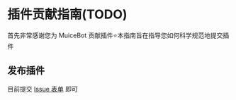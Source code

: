 # 插件贡献指南(TODO)

首先非常感谢您为 MuiceBot 贡献插件⭐本指南旨在指导您如何科学规范地提交插件

## 发布插件

目前提交 [Issue 表单](https://github.com/MuikaAI/Muicebot-Plugins-Index/issues) 即可